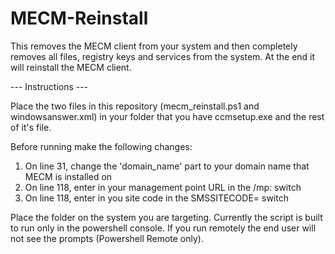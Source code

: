 # MECM-Reinstall
This removes the MECM client from your system and then completely removes all files, registry keys and services from the system. At the end it will reinstall the MECM client.

--- Instructions ---

Place the two files in this repository (mecm_reinstall.ps1 and windowsanswer.xml) in your folder that you have ccmsetup.exe and the rest of it's file.

Before running make the following changes:

1. On line 31, change the 'domain_name' part to your domain name that MECM is installed on
2. On line 118, enter in your management point URL in the /mp: switch
3. On line 118, enter in you site code in the SMSSITECODE= switch

Place the folder on the system you are targeting. Currently the script is built to run only in the powershell console. If you run remotely the end user will not see the prompts (Powershell Remote only).
